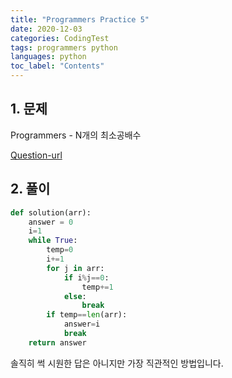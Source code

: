 ```yaml
---
title: "Programmers Practice 5"
date: 2020-12-03
categories: CodingTest
tags: programmers python
languages: python
toc_label: "Contents"
---
```


## 1. 문제
Programmers - N개의 최소공배수

[Question-url](https://programmers.co.kr/learn/courses/30/lessons/12953)


## 2. 풀이
```python
def solution(arr):
    answer = 0
    i=1
    while True:
        temp=0
        i+=1
        for j in arr:
            if i%j==0:
                temp+=1
            else:
                break
        if temp==len(arr):
            answer=i
            break
    return answer
```

솔직히 썩 시원한 답은 아니지만 가장 직관적인 방법입니다.
